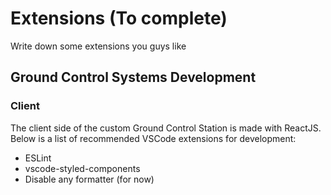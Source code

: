 # Extensions \(To complete\)

Write down some extensions you guys like

## Ground Control Systems Development

### Client

The client side of the custom Ground Control Station is made with ReactJS. Below is a list of recommended VSCode extensions for development:

* ESLint
* vscode-styled-components
* Disable any formatter \(for now\)

